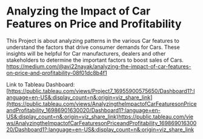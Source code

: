 # Analyzing the Impact of Car Features on Price and Profitability

This Project is about analyzing patterns in the various Car features to understand the factors that drive consumer demands for Cars. These insights will be helpful for Car manufacturers, dealers and other stakeholders to determine the important factors to boost sales of Cars.
https://medium.com/@avi22nayak/analyzing-the-impact-of-car-features-on-price-and-profitability-08f01dc8b4f1

Link to Tableau Dashboard: [https://public.tableau.com/views/Project7_16955900575650/Dashboard1?:language=en-US&:display_count=n&:origin=viz_share_link](https://public.tableau.com/views/AnalyzingtheImpactofCarFeaturesonPriceandProfitability_16986901630020/Dashboard1?:language=en-US&:display_count=n&:origin=viz_share_link)https://public.tableau.com/views/AnalyzingtheImpactofCarFeaturesonPriceandProfitability_16986901630020/Dashboard1?:language=en-US&:display_count=n&:origin=viz_share_link

